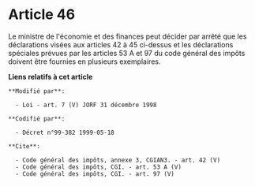 # Article 46

Le ministre de l'économie et des finances peut décider par arrêté que les déclarations visées aux articles 42 à 45 ci-dessus
et les déclarations spéciales prévues par les articles 53 A et 97 du code général des impôts doivent être fournies en
plusieurs exemplaires.

**Liens relatifs à cet article**

	**Modifié par**:

	  - Loi - art. 7 (V) JORF 31 décembre 1998

	**Codifié par**:

	  - Décret n°99-382 1999-05-18

	**Cite**:

	  - Code général des impôts, annexe 3, CGIAN3. - art. 42 (V)
	  - Code général des impôts, CGI. - art. 53 A (V)
	  - Code général des impôts, CGI. - art. 97 (V)
